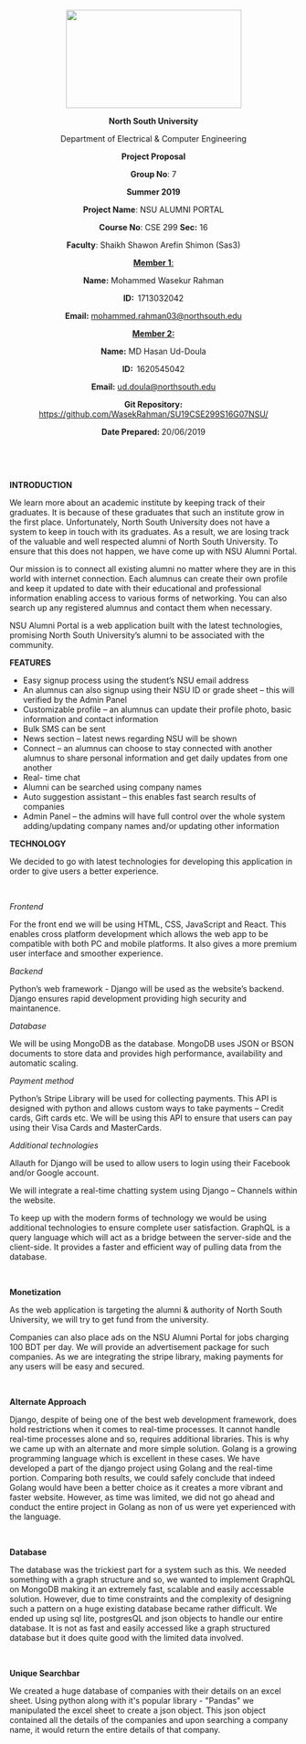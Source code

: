 <p style="text-align: center;">&nbsp;</p>
<p style="text-align: center;">&nbsp;</p>
<p align="center"><strong><img src="https://media.dhakatribune.com/uploads/2016/11/nsulogo.jpg" alt="" width="307" height="172" /></strong></p>
<p align="center"><strong>North South University</strong></p>
<p align="center">Department of Electrical &amp; Computer Engineering</p>
<p align="center"><strong>Project Proposal</strong></p>
<p align="center"><strong>Group No</strong>: 7</p>
<p align="center"><strong>Summer 2019</strong></p>
<p align="center"><strong>Project Name</strong>: NSU ALUMNI PORTAL</p>
<p align="center"><strong>Course No</strong>: CSE 299 <strong>Sec</strong><strong>:</strong> 16</p>
<p align="center"><strong>Faculty</strong>: Shaikh Shawon Arefin Shimon (Sas3)</p>
<p align="center"><strong><u>Member 1</u></strong><u>:</u></p>
<p align="center"><strong>Name</strong><strong>:</strong> Mohammed Wasekur Rahman</p>
<p align="center"><strong>ID</strong><strong>:&nbsp; </strong>1713032042</p>
<p align="center"><strong>Email</strong><strong>:</strong> <a href="mailto:mohammed.rahman03@northsouth.edu">mohammed.rahman03@northsouth.edu</a></p>
<p align="center"><strong><u>Member 2</u></strong><strong><u>:</u></strong></p>
<p align="center"><strong>Name</strong><strong>:</strong> MD Hasan Ud-Doula</p>
<p align="center"><strong>ID</strong><strong>:&nbsp; </strong>1620545042</p>
<p align="center"><strong>Email</strong><strong>:</strong> <a href="mailto:ud.doula@northsouth.edu">ud.doula@northsouth.edu</a></p>
<p align="center"><strong>Git Repository</strong><strong>: </strong><a href="https://github.com/WasekRahman/SU19CSE299S16G07NSU/">https://github.com/WasekRahman/SU19CSE299S16G07NSU/</a></p>
<p align="center"><strong>Date Prepared</strong><strong>: </strong>20/06/2019</p>
<p><strong>&nbsp;</strong></p>
<p><strong>&nbsp;</strong></p>
<p><strong>INTRODUCTION</strong></p>
<p>We learn more about an academic institute by keeping track of their graduates. It is because of these graduates that such an institute grow in the first place. Unfortunately, North South University does not have a system to keep in touch with its graduates. As a result, we are losing track of the valuable and well respected alumni of North South University. To ensure that this does not happen, we have come up with NSU Alumni Portal.</p>
<p>Our mission is to connect all existing alumni no matter where they are in this world with internet connection. Each alumnus can create their own profile and keep it updated to date with their educational and professional information enabling access to various forms of networking. You can also search up any registered alumnus and contact them when necessary.</p>
<p>NSU Alumni Portal is a web application built with the latest technologies, promising North South University&rsquo;s alumni to be associated with the community.</p>
<p><strong>FEATURES</strong></p>
<ul>
<li>Easy signup process using the student&rsquo;s NSU email address</li>
<li>An alumnus can also signup using their NSU ID or grade sheet &ndash; this will verified by the Admin Panel</li>
<li>Customizable profile &ndash; an alumnus can update their profile photo, basic information and contact information</li>
<li>Bulk SMS can be sent</li>
<li>News section &ndash; latest news regarding NSU will be shown</li>
<li>Connect &ndash; an alumnus can choose to stay connected with another alumnus to share personal information and get daily updates from one another</li>
<li>Real- time chat</li>
<li>Alumni can be searched using company names</li>
<li>Auto suggestion assistant &ndash; this enables fast search results of companies</li>
<li>Admin Panel &ndash; the admins will have full control over the whole system adding/updating company names and/or updating other information</li>
</ul>
<p><strong>TECHNOLOGY</strong></p>
<p>We decided to go with latest technologies for developing this application in order to give users a better experience.</p>
<p>&nbsp;</p>
<p><em>Frontend</em></p>
<p>For the front end we will be using HTML, CSS, JavaScript and React. This enables cross platform development which allows the web app to be compatible with both PC and mobile platforms. It also gives a more premium user interface and smoother experience.</p>
<p><em>Backend</em></p>
<p>Python&rsquo;s web framework - Django will be used as the website&rsquo;s backend. Django ensures rapid development providing high security and maintanence.</p>
<p><em>Database</em></p>
<p>We will be using MongoDB as the database. MongoDB uses JSON or BSON documents to store data and provides high performance, availability and automatic scaling.</p>
<p><em>Payment method</em></p>
<p>Python&rsquo;s Stripe Library will be used for collecting payments. This API is designed with python and allows custom ways to take payments &ndash; Credit cards, Gift cards etc. We will be using this API to ensure that users can pay using their Visa Cards and MasterCards.</p>
<p><em>Additional technologies</em></p>
<p>Allauth for Django will be used to allow users to login using their Facebook and/or Google account.</p>
<p>We will integrate a real-time chatting system using Django &ndash; Channels within the website.</p>
<p>To keep up with the modern forms of technology we would be using additional technologies to ensure complete user satisfaction. GraphQL is a query language which will act as a bridge between the server-side and the client-side. It provides a faster and efficient way of pulling data from the database.</p>
<p>&nbsp;</p>
<p><strong>Monetization</strong></p>
<p>As the web application is targeting the alumni &amp; authority of North South University, we will try to get fund from the university.</p>
<p>Companies can also place ads on the NSU Alumni Portal for jobs charging 100 BDT per day. We will provide an advertisement package for such companies. As we are integrating the stripe library, making payments for any users will be easy and secured.</p>
<p>&nbsp;</p>
<p><strong>Alternate Approach</strong></p>
<p>Django, despite of being one of the best web development framework, does hold restrictions when it comes to real-time processes. It cannot handle real-time processes alone and so, requires additional libraries. This is why we came up with an alternate and more simple solution. Golang is a growing programming language which is excellent in these cases. We have developed a part of the django project using Golang and the real-time portion. Comparing both results, we could safely conclude that indeed Golang would have been a better choice as it creates a more vibrant and faster website. However, as time was limited, we did not go ahead and conduct the entire project in Golang as non of us were yet experienced with the language.</p>
<p>&nbsp;</p>
<p><strong>Database</strong></p>
<p>The database was the trickiest part for a system such as this. We needed something with a graph structure and so, we wanted to implement GraphQL on MongoDB making it an extremely fast, scalable and easily accessable solution. However, due to time constraints and the complexity of designing such a pattern on a huge existing database became rather difficult. We ended up using sql lite,  postgresQL and json objects to handle our entire database. It is not as fast and easily accessed like a graph structured database but it does quite good with the limited data involved.</p>
<p>&nbsp;</p>
<p><strong>Unique Searchbar</strong></p>
<p>We created a huge database of companies with their details on an excel sheet. Using python along with it's popular library - "Pandas" we manipulated the excel sheet to create a json object. This json object contained all the details of the companies and upon searching a company name, it would return the entire details of that company.</p>
<p>&nbsp;</p>
